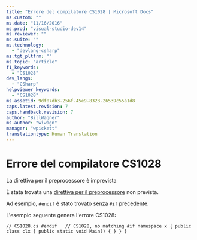 ```yaml
---
title: "Errore del compilatore CS1028 | Microsoft Docs"
ms.custom: ""
ms.date: "11/16/2016"
ms.prod: "visual-studio-dev14"
ms.reviewer: ""
ms.suite: ""
ms.technology: 
  - "devlang-csharp"
ms.tgt_pltfrm: ""
ms.topic: "article"
f1_keywords: 
  - "CS1028"
dev_langs: 
  - "CSharp"
helpviewer_keywords: 
  - "CS1028"
ms.assetid: 9df07db3-256f-45e9-8323-26539c55a1d8
caps.latest.revision: 7
caps.handback.revision: 7
author: "BillWagner"
ms.author: "wiwagn"
manager: "wpickett"
translationtype: Human Translation
---
```

# Errore del compilatore CS1028
La direttiva per il preprocessore è imprevista  
  
 È stata trovata una [direttiva per il preprocessore](../../csharp/language-reference/preprocessor-directives/index.md) non prevista.  
  
 Ad esempio, `#endif` è stato trovato senza `#if` precedente.  
  
 L'esempio seguente genera l'errore CS1028:  
  
```  
// CS1028.cs #endif   // CS1028, no matching #if namespace x { public class clx { public static void Main() { } } }  
```